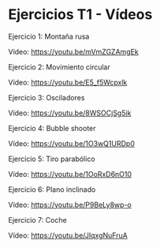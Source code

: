 # Ejercicios T1 - Vídeos

Ejercicio 1: Montaña rusa

Vídeo: https://youtu.be/mVmZGZAmgEk

Ejercicio 2: Movimiento circular

Vídeo: https://youtu.be/E5_f5Wcpxlk

Ejercicio 3: Osciladores

Vídeo: https://youtu.be/8WSOCjSg5ik

Ejercicio 4: Bubble shooter

Vídeo: https://youtu.be/1O3wQ1URDp0

Ejercicio 5: Tiro parabólico

Vídeo: https://youtu.be/1OoRxD6nO10

Ejercicio 6: Plano inclinado

Vídeo: https://youtu.be/P9BeLy8wp-o

Ejercicio 7: Coche

Vídeo: https://youtu.be/JIqxgNuFruA
